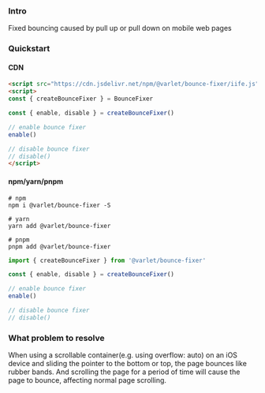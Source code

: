 ### Intro

Fixed bouncing caused by pull up or pull down on mobile web pages

### Quickstart

#### CDN

```html
<script src="https://cdn.jsdelivr.net/npm/@varlet/bounce-fixer/iife.js"></script>
<script>
const { createBounceFixer } = BounceFixer

const { enable, disable } = createBounceFixer()

// enable bounce fixer
enable()

// disable bounce fixer
// disable()
</script>
```

#### npm/yarn/pnpm

```
# npm
npm i @varlet/bounce-fixer -S

# yarn
yarn add @varlet/bounce-fixer

# pnpm
pnpm add @varlet/bounce-fixer
```

```js
import { createBounceFixer } from '@varlet/bounce-fixer'

const { enable, disable } = createBounceFixer()

// enable bounce fixer
enable()

// disable bounce fixer
// disable()
```

### What problem to resolve

When using a scrollable container(e.g. using overflow: auto) on an iOS device and sliding the pointer to the bottom or top, the page bounces like rubber bands. And scrolling the page for a period of time will cause the page to bounce, affecting normal page scrolling.